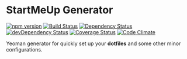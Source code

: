 # StartMeUp Generator

[![npm version][img-6]][6]
[![Build Status][img-1]][1]
[![Dependency Status][img-2]][2]
[![devDependency Status][img-3]][3]
[![Coverage Status][img-4]][4]
[![Code Climate][img-5]][5]

Yeoman generator for quickly set up your **dotfiles** and some other minor configurations.

[img-1]: https://travis-ci.org/fernandopasik/generator-startmeup.svg?branch=master
[img-2]: https://david-dm.org/fernandopasik/generator-startmeup.svg
[img-3]: https://david-dm.org/fernandopasik/generator-startmeup/dev-status.svg
[img-4]: https://img.shields.io/coveralls/fernandopasik/generator-startmeup.svg
[img-5]: https://codeclimate.com/github/fernandopasik/generator-startmeup/badges/gpa.svg
[img-6]: https://img.shields.io/npm/v/generator-startmeup.svg

[1]: https://travis-ci.org/fernandopasik/generator-startmeup "Build Status"
[2]: https://david-dm.org/fernandopasik/generator-startmeup "Dependency Status"
[3]: https://david-dm.org/fernandopasik/generator-startmeup#info=devDependencies "devDependency Status"
[4]: https://coveralls.io/r/fernandopasik/generator-startmeup "Coverage Status"
[5]: https://codeclimate.com/github/fernandopasik/generator-startmeup "Code Climate"
[6]: https://www.npmjs.com/package/generator-startmeup "npm version"

